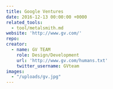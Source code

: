 ```yaml
---
title: Google Ventures
date: 2016-12-13 00:00:00 +0000
related_tools:
  - tool/metalsmith.md
website: 'http://www.gv.com/'
repo:
creator:
  - name: GV TEAM
    role: Design/Development
    url: 'http://www.gv.com/humans.txt'
    twitter_username: GVteam
images:
  - "/uploads/gv.jpg"
---
```

